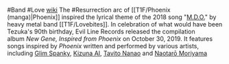 #Band 
#Love 
 [wiki](https://en.wikipedia.org/wiki/Lovebites_(band) "Lovebites (band)")
 The #Resurrection arc of [[T1F/Phoenix (manga)|Phoenix]] inspired the lyrical theme of the 2018 song "[M.D.O.](https://en.wikipedia.org/wiki/Clockwork_Immortality "Clockwork Immortality")" by heavy metal band [[T1F/Lovebites]]. In celebration of what would have been Tezuka's 90th birthday, Evil Line Records released the compilation album _New Gene, Inspired from Phoenix_ on October 30, 2019. It features songs inspired by _Phoenix_ written and performed by various artists, including [Glim Spanky](https://en.wikipedia.org/wiki/Glim_Spanky "Glim Spanky"), [Kizuna AI](https://en.wikipedia.org/wiki/Kizuna_AI "Kizuna AI"), [Tavito Nanao](https://en.wikipedia.org/wiki/Tavito_Nanao "Tavito Nanao") and [Naotarō Moriyama](https://en.wikipedia.org/wiki/Naotar%C5%8D_Moriyama "Naotarō Moriyama")
